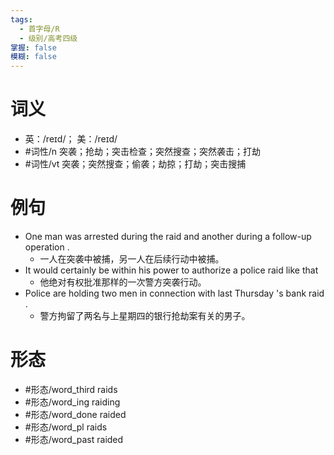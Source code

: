 ```yaml
---
tags:
  - 首字母/R
  - 级别/高考四级
掌握: false
模糊: false
---
```

# 词义
- 英：/reɪd/； 美：/reɪd/
- #词性/n  突袭；抢劫；突击检查；突然搜查；突然袭击；打劫
- #词性/vt  突袭；突然搜查；偷袭；劫掠；打劫；突击搜捕
# 例句
- One man was arrested during the raid and another during a follow-up operation .
	- 一人在突袭中被捕，另一人在后续行动中被捕。
- It would certainly be within his power to authorize a police raid like that
	- 他绝对有权批准那样的一次警方突袭行动。
- Police are holding two men in connection with last Thursday 's bank raid .
	- 警方拘留了两名与上星期四的银行抢劫案有关的男子。
# 形态
- #形态/word_third raids
- #形态/word_ing raiding
- #形态/word_done raided
- #形态/word_pl raids
- #形态/word_past raided
